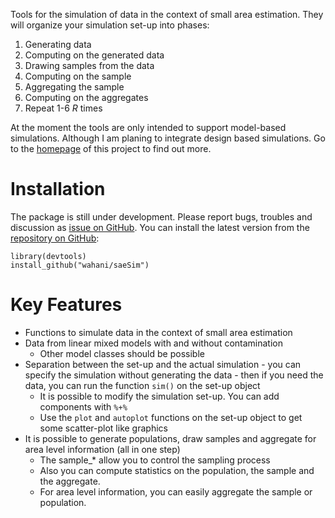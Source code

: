 Tools for the simulation of data in the context of small area estimation. They will organize your simulation set-up into phases:
  1. Generating data 
  2. Computing on the generated data
  3. Drawing samples from the data
  4. Computing on the sample
  5. Aggregating the sample
  6. Computing on the aggregates
  7. Repeat 1-6 *R* times

At the moment the tools are only intended to support model-based simulations. Although I am planing to integrate design based simulations. Go to the [homepage](http://wahani.github.io/saeSim/) of this project to find out more.

# Installation

The package is still under development. Please report bugs, troubles and discussion as [issue on GitHub](https://github.com/wahani/saeSim/issues). You can install the latest version from the [repository on GitHub](https://www.github.com/wahani/saeSim):

```
library(devtools)
install_github("wahani/saeSim")
```

# Key Features

- Functions to simulate data in the context of small area estimation
- Data from linear mixed models with and without contamination
  - Other model classes should be possible
- Separation between the set-up and the actual simulation - you can specify the simulation without generating the data - then if you need the data, you can run the function `sim()` on the set-up object
  - It is possible to modify the simulation set-up. You can add components with `%+%`
  - Use the `plot` and `autoplot` functions on the set-up object to get some scatter-plot like graphics
- It is possible to generate populations, draw samples and aggregate for area level information (all in one step)
  - The sample_* allow you to control the sampling process
  - Also you can compute statistics on the population, the sample and the aggregate.
  - For area level information, you can easily aggregate the sample or population.
